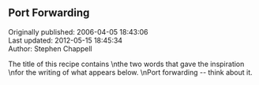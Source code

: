 ## Port Forwarding  
Originally published: 2006-04-05 18:43:06  
Last updated: 2012-05-15 18:45:34  
Author: Stephen Chappell  
  
The title of this recipe contains\nthe two words that gave the inspiration\nfor the writing of what appears below.\nPort forwarding -- think about it.